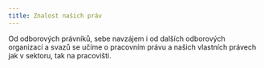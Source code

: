 ```yaml
---
title: Znalost našich práv
---
```

Od odborových právníků, sebe navzájem i od dalších odborových organizací a svazů se učíme
o pracovním právu a našich vlastních právech jak v sektoru, tak na pracovišti.
